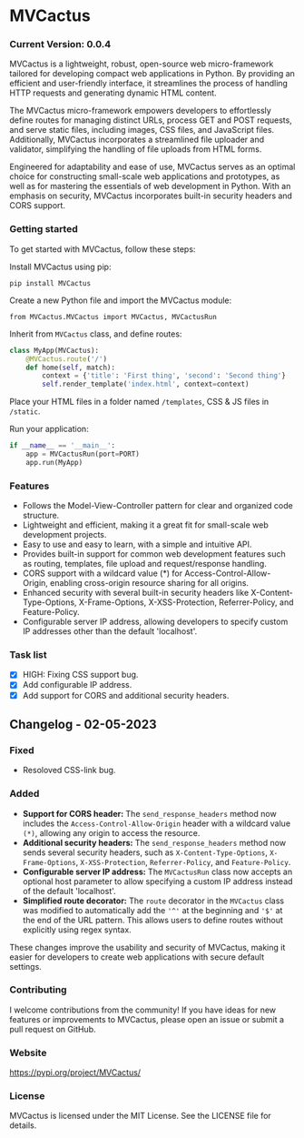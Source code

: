 # MVCactus
### Current Version: 0.0.4
MVCactus is a lightweight, robust, open-source web micro-framework tailored for developing compact web applications in Python. By providing an efficient and user-friendly interface, it streamlines the process of handling HTTP requests and generating dynamic HTML content.

The MVCactus micro-framework empowers developers to effortlessly define routes for managing distinct URLs, process GET and POST requests, and serve static files, including images, CSS files, and JavaScript files. Additionally, MVCactus incorporates a streamlined file uploader and validator, simplifying the handling of file uploads from HTML forms.

Engineered for adaptability and ease of use, MVCactus serves as an optimal choice for constructing small-scale web applications and prototypes, as well as for mastering the essentials of web development in Python. With an emphasis on security, MVCactus incorporates built-in security headers and CORS support.

### Getting started
To get started with MVCactus, follow these steps:

Install MVCactus using pip:

```pip install MVCactus```

Create a new Python file and import the MVCactus module:

```from MVCactus.MVCactus import MVCactus, MVCactusRun```

Inherit from ```MVCactus``` class, and define routes:

``` python
class MyApp(MVCactus):
    @MVCactus.route('/')
    def home(self, match):
        context = {'title': 'First thing', 'second': 'Second thing'}
        self.render_template('index.html', context=context)
```

Place your HTML files in a folder named `/templates`, CSS & JS files in `/static`.

Run your application:
``` python
if __name__ == '__main__':
    app = MVCactusRun(port=PORT)
    app.run(MyApp)
```

### Features
* Follows the Model-View-Controller pattern for clear and organized code structure.
* Lightweight and efficient, making it a great fit for small-scale web development projects.
* Easy to use and easy to learn, with a simple and intuitive API.
* Provides built-in support for common web development features such as routing, templates, file upload and request/response handling.
* CORS support with a wildcard value (*) for Access-Control-Allow-Origin, enabling cross-origin resource sharing for all origins.
* Enhanced security with several built-in security headers like X-Content-Type-Options, X-Frame-Options, X-XSS-Protection, Referrer-Policy, and Feature-Policy.
* Configurable server IP address, allowing developers to specify custom IP addresses other than the default 'localhost'.

### Task list
- [x] HIGH: Fixing CSS support bug.
- [x] Add configurable IP address.
- [x] Add support for CORS and additional security headers.

## Changelog - 02-05-2023

### Fixed
* Resoloved CSS-link bug.

### Added
* **Support for CORS header:** The `send_response_headers` method now includes the `Access-Control-Allow-Origin` header with a wildcard value `(*)`, allowing any origin to access the resource.
* **Additional security headers:** The `send_response_headers` method now sends several security headers, such as `X-Content-Type-Options`, `X-Frame-Options`, `X-XSS-Protection`, `Referrer-Policy`, and `Feature-Policy`.
* **Configurable server IP address:** The `MVCactusRun` class now accepts an optional host parameter to allow specifying a custom IP address instead of the default 'localhost'.
* **Simplified route decorator:** The `route` decorator in the `MVCactus` class was modified to automatically add the `'^'` at the beginning and `'$'` at the end of the URL pattern. This allows users to define routes without explicitly using regex syntax.

These changes improve the usability and security of MVCactus, making it easier for developers to create web applications with secure default settings.


### Contributing
I welcome contributions from the community! If you have ideas for new features or improvements to MVCactus, please open an issue or submit a pull request on GitHub.

### Website
https://pypi.org/project/MVCactus/

### License
MVCactus is licensed under the MIT License. See the LICENSE file for details.
